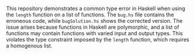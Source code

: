 This repository demonstrates a common type error in Haskell when using the `length` function on a list of functions. The `bug.hs` file contains the erroneous code, while `bugSolution.hs` shows the corrected version. The issue arises because functions in Haskell are polymorphic, and a list of functions may contain functions with varied input and output types. This violates the type constraint imposed by the `length` function, which requires a homogenous list.